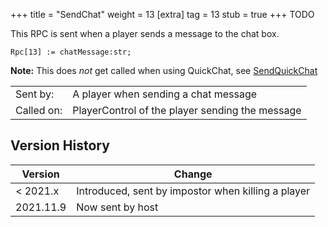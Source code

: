 +++
title = "SendChat"
weight = 13
[extra]
tag = 13
stub = true
+++
TODO
<!-- more -->

This RPC is sent when a player sends a message to the chat box.

<!-- more -->

```
Rpc[13] := chatMessage:str;
```

**Note:** This does _not_ get called when using QuickChat, see [SendQuickChat](@/networking/rpc/33_sendquickchat.md)

|            |                                                    |
| ---------- | -------------------------------------------------- |
| Sent by:   | A player when sending a chat message               |
| Called on: | PlayerControl of the player sending the message    |

## Version History

| Version   | Change                                             |
| --------- | -------------------------------------------------- |
| < 2021.x  | Introduced, sent by impostor when killing a player |
| 2021.11.9 | Now sent by host                                   |
